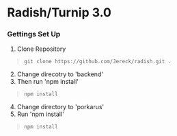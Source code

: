 # Radish/Turnip 3.0

### Gettings Set Up

1. Clone Repository 
> `git clone https://github.com/Jereck/radish.git .`

2. Change direcotry to 'backend'
3. Then run 'npm install'
> `npm install`

4. Change directory to 'porkarus'
5. Run 'npm install'
> `npm install`

